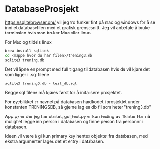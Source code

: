# DatabaseProsjekt

https://sqlitebrowser.org/ vil jeg tro funker fint på mac og windows for å se inni et databasefilen med et grafisk grensesnitt. 
Jeg vil anbefale å bruke terminalen hvis man bruker Mac eller linux.

For Mac og tildels linux

```bash
brew install sqlite3
cd <mappe hvor du har filen>/trening3.db
sqlite3 trening.db
```
Det vil åpne en prompt med full tilgang til databasen
hvis du vil kjøre det som ligger i .sql filene

```bash
sqlite3 trening3.db < test_db.sql
```
Begge sql filene må kjøres først for å initalisere prosjektet.

For øyeblikket er navnet på databasen hardkodet i prosjektet under konstanten
TRENINGSDB, så gjerne lag en db fil som heter "trening3.db"

App.py er der jeg har startet, gui_test.py er kun testing av Tkinter
Har nå mulighet legge inn person i databasen og finne person fra personnr i databasen. 

Ideen vil være å gi kun  primary key hentes objektet fra databasen, med ekstra
argumenter lages det et entry i databasen.

